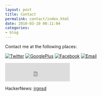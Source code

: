```yaml
---
layout: post
title: Contact
permalink: contact/index.html
date: 2010-03-10 00:11:04
categories:
- blog
---
```


Contact me at the following places:

[![Twitter][2]][1] 
[![GooglePlus][9]][10]
[![Facebook][4]][3]
[![Email][6]][5]

<iframe src="http://stackoverflow.com/users/flair/6681.html?theme=clean" marginwidth="0" marginheight="0"
		            frameborder="0"  scrolling="no" width="210" height="60"></iframe>

HackerNews: [jrgnsd][7]  


  [1]: http://twitter.com/jrgns
  [2]: http://jrgns.net/images/twitter_follow.png
  [3]: http://www.facebook.com/jrgns
  [4]: http://jrgns.net/images/facebook_follow.png
  [5]: mailto:jrgns@jrgns.net
  [6]: http://jrgns.net/images/email_subscribe.png
  [7]: http://news.ycombinator.com/user?id=jrgnsd
  [8]: http://stackoverflow.com/users/6681/jrgns
  [9]: http://jrgns.net/images/google-plus.png
  [10]: https://plus.google.com/110669953091564058644
